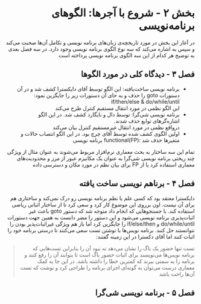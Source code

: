 <div dir="rtl">
  
# بخش ۲ - شروع با آجرها: الگوهای برنامه‌نویسی</br>
در آغاز این بخش در مورد تاریخچه‌ی زبان‌‌های برنامه نویسی و تکامل آن‌ها صحبت می‌کند و  سپس به اشاره می‌کند که سه نوع الگوی برنامه‌ نویسی وجود دارد. در سه فصل بعدی به توضیح هر کدام از این سه الگوی برنامه نویسی پرداخته است

## فصل ۳ - دیدگاه کلی در مورد الگوها
-  برنامه نویسی ساخت‌یافته: این الگو توسط آقای دایکسترا کشف شد و در آن دستورات goto را حذف و به حای آن دستورات زیر را جایگزین نمود:
  if/then/else & do/while/until</br>
  این الگو نظمی در مورد انتقال مستقیم کنترل طرح می‌کند
- برنامه نویسی شی‌گرا: توسط دال و نایگارد کشف شد. در این الگو اشاره‌گرهای توابع حذف شدند.</br>
  درواقع نظمی در مورد انتقال غیرمستقیم کنترل بیان می‌کند
- اولین الگوی کشف شده توسط آقای چرچ بود. در این الگو انتصاب حالات و متغیرها حذف شد :(FP)functional برنامه نویسی 

تمام این سه ساختار به بحث معماری نرم‌افزار مربوط می‌شوند به عنوان مثال از ویژگی چند ریختی برنامه نویسی شی‌گرا به عنوان یک مکانیزم عبور از مرز و محدودیت‌های معماری استفاده کرد یا از FP برای بیان نظم در مورد مکان و دسترسی داده 

## فصل ۴ - برناهم نویسی ساخت یافته
دایکسترا معتقد بود که کسی علم یا نظم برنامه نویسی رو درک نمی‌کند و ساختاری هم برای آن نیست. اون برروی این موضوع کار کرد و سعی کرد تا از ساختار اثباتی ریاضی استفاده کند. با جستجوهایی که انجام داد متوجه شد که دستور goto باعث غیر اثبات‌پذیری برنامه نویسی می‌شود و این دستور را مضر دانست به همین جهت دستورات do/while/until و if/else/then را جایگزین کرد اما باز هم ویژگی غیراثبات‌پذیر بودن را نتوانستند حل کنند.
برنامه نویس‌ها با توشتن تست سعی می‌کنند تا درستی برنامه خود را اثبات کنند اما آقای دکسترا در این زمینه گفتند:
> تست تنها حضور یک باگ را نشان می‌دهد نه نبود آن را
بنابراین تست‌هایی که برنامه نویس‌ها می‌نویسند برای اثبات حضور باگ است تا بتوانند آن را رفع کنند و برنامه را به سمتی ببرند که کمترین خطا را داشته باشد.
در این جا به کمک معماری درست می‌توان به گونه‌ای اجزای برنامه را طراحی کرد و نوشت که تست آن‌ها راحت باشد

## فصل ۵ - برنامه نویسی شی‌گرا

</div>
